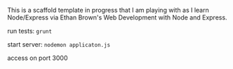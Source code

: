 This is a scaffold template in progress that I am playing with  as I learn Node/Express via Ethan Brown's Web Development with Node and Express.

run tests: `grunt`

start server: `nodemon applicaton.js`

access on port 3000
